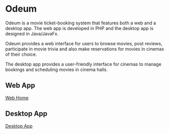 # Odeum
Odeum is a movie ticket-booking system that features both a web and a desktop app. The web app is developed in PHP and the desktop app is designed in Java/JavaFx. 

Odeum provides a web interface for users to browse movies, post reviews, participate in movie trivia and also make reservations for movies in cinemas of their choice. 

The desktop app provides a user-friendly interface for cinemas to manage bookings and scheduling movies in cinema halls.

## Web App
[Web Home](Images/web_home.png)

## Desktop App
[Desktop App](Images/desktop.png)
